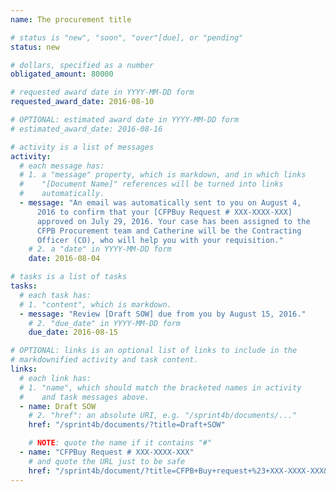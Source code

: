 ```yaml
---
name: The procurement title

# status is "new", "soon", "over"[due], or "pending"
status: new

# dollars, specified as a number
obligated_amount: 80000

# requested award date in YYYY-MM-DD form
requested_award_date: 2016-08-10

# OPTIONAL: estimated award date in YYYY-MM-DD form
# estimated_award_date: 2016-08-16

# activity is a list of messages
activity:
  # each message has:
  # 1. a "message" property, which is markdown, and in which links
  #    "[Document Name]" references will be turned into links
  #    automatically.
  - message: "An email was automatically sent to you on August 4,
      2016 to confirm that your [CFPBuy Request # XXX-XXXX-XXX]
      approved on July 29, 2016. Your case has been assigned to the
      CFPB Procurement team and Catherine will be the Contracting
      Officer (CO), who will help you with your requisition."
    # 2. a "date" in YYYY-MM-DD form
    date: 2016-08-04

# tasks is a list of tasks
tasks:
  # each task has:
  # 1. "content", which is markdown.
  - message: "Review [Draft SOW] due from you by August 15, 2016."
    # 2. "due_date" in YYYY-MM-DD form
    due_date: 2016-08-15

# OPTIONAL: links is an optional list of links to include in the
# markdownified activity and task content.
links:
  # each link has:
  # 1. "name", which should match the bracketed names in activity
  #    and task messages above.
  - name: Draft SOW
    # 2. "href": an absolute URI, e.g. "/sprint4b/documents/..."
    href: "/sprint4b/documents/?title=Draft+SOW"

    # NOTE: quote the name if it contains "#"
  - name: "CFPBuy Request # XXX-XXXX-XXX"
    # and quote the URL just to be safe
    href: "/sprint4b/document/?title=CFPB+Buy+request+%23+XXX-XXXX-XXX&locked=true"
---
```

